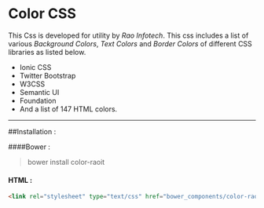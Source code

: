 # Color CSS

This Css is developed for utility by _Rao Infotech_. This css includes a list of various *Background Colors*, *Text Colors* and *Border Colors* of different CSS libraries as listed below.

* Ionic CSS
* Twitter Bootstrap
* W3CSS
* Semantic UI
* Foundation 
* And a list of 147 HTML colors.

____________________________

##Installation : 

####Bower : 
> bower install color-raoit


#### HTML : 
```html
<link rel="stylesheet" type="text/css" href="bower_components/color-raoit/css/colors.css" />
```
